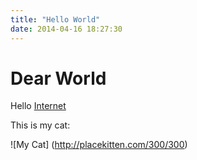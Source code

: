 ```yaml
---
title: "Hello World"
date: 2014-04-16 18:27:30
---
```


# Dear World

Hello [Internet](http://google.com)

This is my cat:

![My Cat] (http://placekitten.com/300/300)
